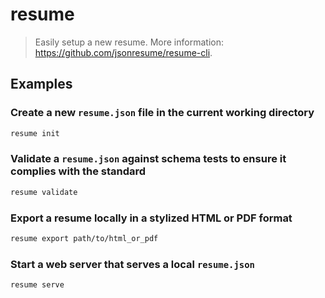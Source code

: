 # resume

> Easily setup a new resume. More information: <https://github.com/jsonresume/resume-cli>.

## Examples

### Create a new `resume.json` file in the current working directory

```bash
resume init
```

### Validate a `resume.json` against schema tests to ensure it complies with the standard

```bash
resume validate
```

### Export a resume locally in a stylized HTML or PDF format

```bash
resume export path/to/html_or_pdf
```

### Start a web server that serves a local `resume.json`

```bash
resume serve
```
